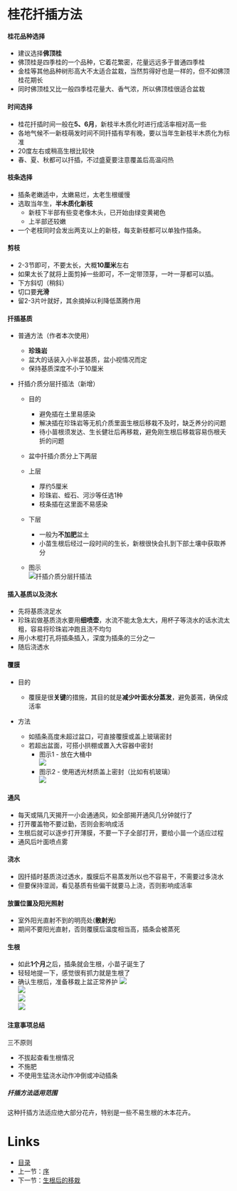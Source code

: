 
# 桂花扦插方法

#### 桂花品种选择

  * 建议选择**佛顶桂**
  * 佛顶桂是四季桂的一个品种，它着花繁密，花量远远多于普通四季桂
  * 金桂等其他品种树形高大不太适合盆栽，当然剪得好也是一样的，但不如佛顶桂花期长
  * 同时佛顶桂又比一般四季桂花量大、香气浓，所以佛顶桂很适合盆栽

#### 时间选择

  * 桂花扦插时间一般在**5、6月**，新枝半木质化时进行成活率相对高一些
  * 各地气候不一新枝萌发时间不同扦插有早有晚，要以当年生新枝半木质化为标准
  * 20度左右或稍高生根比较快
  * 春、夏、秋都可以扦插，不过盛夏要注意覆盖后高温闷热

#### 枝条选择

  * 插条老嫩适中，太嫩易烂，太老生根缓慢
  * 选取当年生，**半木质化新枝**
      * 新枝下半部有些变老像木头，已开始由绿变黄褐色
      * 上半部还较嫩
  * 一个老枝同时会发出两支以上的新枝，每支新枝都可以单独作插条。

#### 剪枝

  * 2-3节即可，不要太长，大概**10厘米**左右
  * 如果太长了就将上面剪掉一些即可，不一定带顶芽，一叶一芽都可以插。
  * 下方斜切（稍斜）
  * 切口要**光滑**
  * 留2-3片叶就好，其余摘掉以利降低蒸腾作用

#### 扦插基质

  * 普通方法（作者本次使用）
  
    * **珍珠岩**
    * 盆大的话装入小半盆基质，盆小视情况而定
    * 保持基质深度不小于10厘米

  * 扦插介质分层扦插法（新增）

    * 目的
        * 避免插在土里易感染
        * 解决插在珍珠岩等无机介质里面生根后移栽不及时，缺乏养分的问题
        * 待小苗根须发达、生长健壮后再移栽，避免刚生根后移栽容易伤根夭折的问题
 
    * 盆中扦插介质分上下两层
        
    * 上层
        * 厚约5厘米
        * 珍珠岩、蛭石、河沙等任选1种
        * 枝条插在这里面不易感染

    * 下层
        * 一般为**不加肥**盆土
        * 小苗生根后经过一段时间的生长，新根很快会扎到下部土壤中获取养分

    * 图示  
        ![扦插介质分层扦插法](images/扦插介质分层扦插法-01.jpg)

#### 插入基质以及浇水

  * 先将基质浇足水
  * 珍珠岩做基质浇水要用**细喷壶**，水流不能太急太大，用杯子等浇水的话水流太粗，容易将珍珠岩冲跑且浇不均匀
  * 用小木棍打孔将插条插入，深度为插条的三分之一
  * 随后浇透水

#### 覆膜

  * 目的
      * 覆膜是很**关键**的措施，其目的就是**减少叶面水分蒸发**，避免萎蔫，确保成活率

  * 方法
      * 如插条高度未超过盆口，可直接覆膜或盖上玻璃密封
      * 若超出盆面，可搭小拱棚或置入大容器中密封  
        * 图示1 - 放在大桶中  
          ![](images/大桶-01.jpg)
        * 图示2 - 使用透光材质盖上密封（比如有机玻璃）  
          ![](images/大桶-02.jpg)
  
#### 通风  

  * 每天或隔几天揭开一小会通通风，如全部揭开通风几分钟就行了
  * 打开覆盖物不要过勤，否则会影响成活
  * 生根后就可以逐步打开薄膜，不要一下子全部打开，要给小苗一个适应过程
  * 通风后叶面喷点雾

#### 浇水

  * 因扦插时基质浇过透水，腹膜后不易蒸发所以也不容易干，不需要过多浇水
  * 但要保持湿润，看见基质有些偏干就要马上浇，否则影响成活率

#### 放置位置及阳光照射

  * 室外阳光直射不到的明亮处(**散射光**)
  * 期间不要阳光直射，否则覆膜后温度相当高，插条会被蒸死

#### 生根  

  * 如此**1个月**之后，插条就会生根，小苗子诞生了
  * 轻轻地提一下，感觉很有抓力就是生根了
  * 确认生根后，准备移栽上盆正常养护
    ![](images/移栽-生根-01.jpg)  
    ![](images/移栽-生根-02.jpg)  
    ![](images/移栽-生根-03.jpg)  
    ![](images/移栽-生根-04.jpg)  

#### 注意事项总结

三不原则
  
  * 不拔起查看生根情况
  * 不施肥
  * 不使用生猛浇水动作冲倒或冲动插条

##### 扦插方法适用范围

这种扦插方法适应绝大部分花卉，特别是一些不易生根的木本花卉。

# Links

* [目录](list.md)
* 上一节：[序](00.md)
* 下一节：[生根后的移栽](02.md)